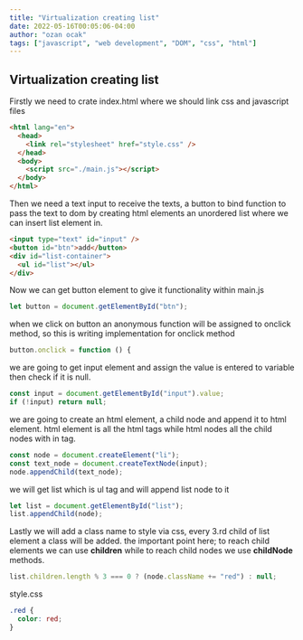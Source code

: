 ```yaml
---
title: "Virtualization creating list"
date: 2022-05-16T00:05:06-04:00
author: "ozan ocak"
tags: ["javascript", "web development", "DOM", "css", "html"]
---
```


## Virtualization creating list

Firstly we need to crate index.html where we should link css and javascript files

```html
<html lang="en">
  <head>
    <link rel="stylesheet" href="style.css" />
  </head>
  <body>
    <script src="./main.js"></script>
  </body>
</html>
```

Then we need a text input to receive the texts,
a button to bind function to pass the text to dom by creating html elements
an unordered list where we can insert list element in.

```html
<input type="text" id="input" />
<button id="btn">add</button>
<div id="list-container">
  <ul id="list"></ul>
</div>
```

Now we can get button element to give it functionality within main.js

```js
let button = document.getElementById("btn");
```

when we click on button an anonymous function will be assigned to onclick method, so this is writing implementation for onclick method

```js
button.onclick = function () {
```

we are going to get input element and assign the value is entered to variable
then check if it is null.

```js
const input = document.getElementById("input").value;
if (!input) return null;
```

we are going to create an html element, a child node and append it to html element.
html element is all the html tags while html nodes all the child nodes with in tag.

```js
const node = document.createElement("li");
const text_node = document.createTextNode(input);
node.appendChild(text_node);
```

we will get list which is ul tag and will append list node to it

```js
let list = document.getElementById("list");
list.appendChild(node);
```

Lastly we will add a class name to style via css, every 3.rd child of list element a class will be added.
the important point here; to reach child elements we can use **children** while to reach child nodes we use **childNode** methods.

```js
list.children.length % 3 === 0 ? (node.className += "red") : null;
```

style.css

```css
.red {
  color: red;
}
```

